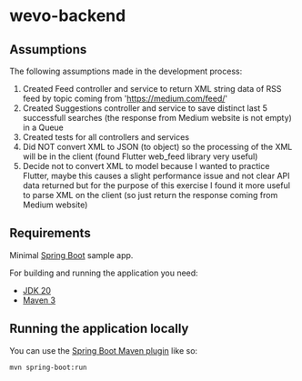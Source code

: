 # wevo-backend

## Assumptions

The following assumptions made in the development process:
1. Created Feed controller and service to return XML string data of RSS feed by topic coming from 'https://medium.com/feed/'
2. Created Suggestions controller and service to save distinct last 5 successfull searches (the response from Medium website is not empty) in a Queue
3. Created tests for all controllers and services
4. Did NOT convert XML to JSON (to object) so the processing of the XML will be in the client (found Flutter web_feed library very useful)
5. Decide not to convert XML to model because I wanted to practice Flutter, maybe this causes a slight performance issue and not clear API data returned but for the purpose of this exercise I found it more useful to parse XML on the client (so just return the response coming from Medium website) 

## Requirements

Minimal [Spring Boot](http://projects.spring.io/spring-boot/) sample app.

For building and running the application you need:

- [JDK 20](https://www.oracle.com/java/technologies/downloads/#java20)
- [Maven 3](https://maven.apache.org)

## Running the application locally

You can use the [Spring Boot Maven plugin](https://docs.spring.io/spring-boot/docs/current/reference/html/build-tool-plugins-maven-plugin.html) like so:

```shell
mvn spring-boot:run
```


